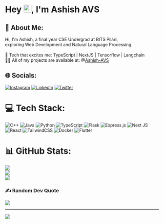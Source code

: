 # Hey <img src="https://media.giphy.com/media/hvRJCLFzcasrR4ia7z/giphy.gif" width="25px">, I'm Ashish AVS

## 💫 About Me:
Hi, I'm Ashish, a final year CSE Undergrad at BITS Pilani, <br>exploring Web Development and Natural Language Processing.<br><br>🌱 Tech that excites me: TypeScript | NextJS | Tensorflow | Langchain<br>👨‍💻 All of my projects are available at: @[Ashish-AVS](https://github.com/Ashish-AVS)<br>


## 🌐 Socials:
[![Instagram](https://img.shields.io/badge/Instagram-%23E4405F.svg?logo=Instagram&logoColor=white)](https://www.instagram.com/ashishavs01/) [![LinkedIn](https://img.shields.io/badge/LinkedIn-%230077B5.svg?logo=linkedin&logoColor=white)](https://www.linkedin.com/in/ashishavs/) [![Twitter](https://img.shields.io/badge/Twitter-%231DA1F2.svg?logo=Twitter&logoColor=white)](https://twitter.com/ashishavs7) 

# 💻 Tech Stack:
![C++](https://img.shields.io/badge/c++-%2300599C.svg?style=for-the-badge&logo=c%2B%2B&logoColor=white) ![Java](https://img.shields.io/badge/java-%23ED8B00.svg?style=for-the-badge&logo=java&logoColor=white) ![Python](https://img.shields.io/badge/python-3670A0?style=for-the-badge&logo=python&logoColor=ffdd54) ![TypeScript](https://img.shields.io/badge/typescript-%23007ACC.svg?style=for-the-badge&logo=typescript&logoColor=white) ![Flask](https://img.shields.io/badge/flask-%23092E20.svg?style=for-the-badge&logo=flask&logoColor=white) ![Express.js](https://img.shields.io/badge/express.js-%23404d59.svg?style=for-the-badge&logo=express&logoColor=%2361DAFB) ![Next JS](https://img.shields.io/badge/Next-black?style=for-the-badge&logo=next.js&logoColor=white)![React](https://img.shields.io/badge/react-%2320232a.svg?style=for-the-badge&logo=react&logoColor=%2361DAFB) ![TailwindCSS](https://img.shields.io/badge/tailwindcss-%2338B2AC.svg?style=for-the-badge&logo=tailwind-css&logoColor=white) ![Docker](https://img.shields.io/badge/docker-%230db7ed.svg?style=for-the-badge&logo=docker&logoColor=white) ![Flutter](https://img.shields.io/badge/flutter-%230db7ed.svg?style=for-the-badge&logo=flutter&logoColor=white)

# 📊 GitHub Stats:
![](https://github-readme-stats.vercel.app/api?username=Ashish-AVS&theme=dark&hide_border=false&include_all_commits=false&count_private=true)<br/>
![](https://github-readme-streak-stats.herokuapp.com/?user=Ashish-AVS&theme=dark&hide_border=false)<br/>
![](https://github-readme-stats.vercel.app/api/top-langs/?username=Ashish-AVS&theme=dark&hide_border=false&include_all_commits=false&count_private=true&layout=compact)

### ✍️ Random Dev Quote
![](https://quotes-github-readme.vercel.app/api?type=horizontal&theme=radical)

---
[![](https://visitcount.itsvg.in/api?id=Ashish-AVS&icon=0&color=0)](https://visitcount.itsvg.in)
